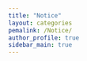 ```yaml
---
title: "Notice"
layout: categories
pemalink: /Notice/
author_profile: true
sidebar_main: true
---
```


